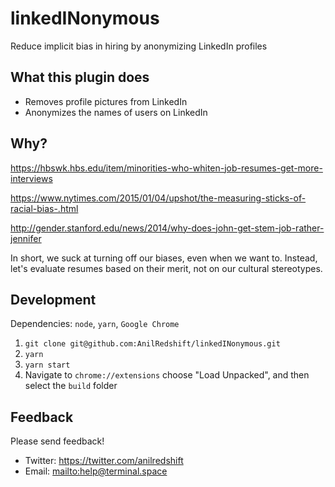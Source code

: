 # linkedINonymous
Reduce implicit bias in hiring by anonymizing LinkedIn profiles

## What this plugin does
- Removes profile pictures from LinkedIn
- Anonymizes the names of users on LinkedIn

## Why?
https://hbswk.hbs.edu/item/minorities-who-whiten-job-resumes-get-more-interviews

https://www.nytimes.com/2015/01/04/upshot/the-measuring-sticks-of-racial-bias-.html

http://gender.stanford.edu/news/2014/why-does-john-get-stem-job-rather-jennifer

In short, we suck at turning off our biases, even when we want to. Instead, let's evaluate resumes based on their merit, not on our cultural stereotypes.

## Development
Dependencies: `node`, `yarn`, `Google Chrome`
1. `git clone git@github.com:AnilRedshift/linkedINonymous.git`
1. `yarn`
1. `yarn start`
1. Navigate to `chrome://extensions` choose "Load Unpacked", and then select the `build` folder

## Feedback
Please send feedback!

* Twitter: https://twitter.com/anilredshift
* Email: <mailto:help@terminal.space>
